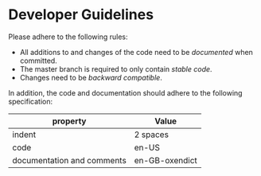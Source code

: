 # Developer Guidelines

Please adhere to the following rules:

* All additions to and changes of the code need to be *documented* when committed.
* The master branch is required to only contain *stable code*.
* Changes need to be *backward compatible*.

In addition, the code and documentation should adhere to the following specification:

| property | Value |
| -------- | ----- |
| indent | 2 spaces |
| code | en-US |
| documentation and comments | en-GB-oxendict |
